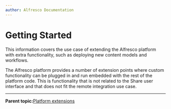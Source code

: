 ```yaml
---
author: Alfresco Documentation
---
```


# Getting Started

This information covers the use case of extending the Alfresco platform with extra functionality, such as deploying new content models and workflows.

The Alfresco platform provides a number of extension points where custom functionality can be plugged in and run embedded with the rest of the platform code. This is functionality that is not related to the Share user interface and that does not fit the remote integration use case.

****

**Parent topic:**[Platform extensions](../concepts/dev-platform-extensions.md)

